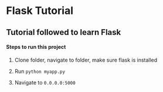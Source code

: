 # Flask Tutorial

## Tutorial followed to learn Flask

#### Steps to run this project
1. Clone folder, navigate to folder, make sure flask is installed

2. Run `python myapp.py`

3. Navigate to `0.0.0.0:5000`